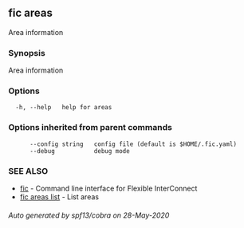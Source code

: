 ## fic areas

Area information

### Synopsis

Area information

### Options

```
  -h, --help   help for areas
```

### Options inherited from parent commands

```
      --config string   config file (default is $HOME/.fic.yaml)
      --debug           debug mode
```

### SEE ALSO

* [fic](fic.md)	 - Command line interface for Flexible InterConnect
* [fic areas list](fic_areas_list.md)	 - List areas

###### Auto generated by spf13/cobra on 28-May-2020
